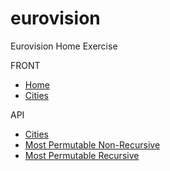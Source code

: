 # eurovision
Eurovision Home Exercise

FRONT
* [Home](http://localhost:4200/)
* [Cities](http://localhost:4200/cities)

API
* [Cities](http://localhost:1111/api/cities/queryByPage?page=0&size=5)
* [Most Permutable Non-Recursive](http://localhost:1111/api/cities/mostPermutable)
* [Most Permutable Recursive](http://localhost:1111/api/cities/mostPermutable?recursive=true)
